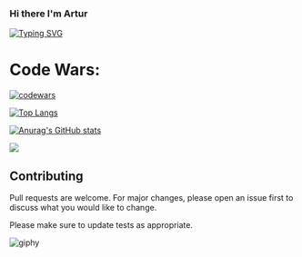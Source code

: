 ### Hi there I'm Artur

[![Typing SVG](https://readme-typing-svg.herokuapp.com?color=%2336BCF7&lines=Computer+science+student)](https://git.io/typing-svg)

# Code Wars:
[![codewars](https://www.codewars.com/users/ArturGalstyan96/badges/large)](https://www.codewars.com/users/ArturGalstyan96)

[![Top Langs](https://github-readme-stats.vercel.app/api/top-langs/?username=ArturGalstyan96)](https://github.com/ArturGalstyan96/github-readme-stats)

[![Anurag's GitHub stats](https://github-readme-stats.vercel.app/api?username=ArturGalstyan96)](https://github.com/ArturGalstyan96/github-readme-stats)

![](https://komarev.com/ghpvc/?username=your-github-ArturGalstyan96)

## Contributing
Pull requests are welcome. For major changes, please open an issue first
to discuss what you would like to change.

Please make sure to update tests as appropriate.

![giphy](https://user-images.githubusercontent.com/124146015/223101813-b7583a7c-384e-4f80-a4b8-526f68a9c4b7.gif)


<!--
**ArturGalstyan96/ArturGalstyan96** is a ✨ _special_ ✨ repository because its `README.md` (this file) appears on your GitHub profile.

Here are some ideas to get you started:

- 🔭 I’m currently working on ...
- 🌱 I’m currently learning ...
- 👯 I’m looking to collaborate on ...
- 🤔 I’m looking for help with ...
- 💬 Ask me about ...
- 📫 How to reach me: ...
- 😄 Pronouns: ...
- ⚡ Fun fact: ...
-->
